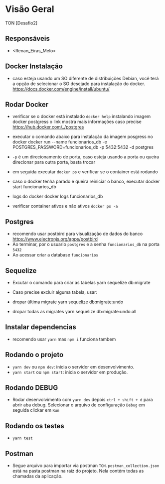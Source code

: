 # Visão Geral

TON [Desafio2]

## Responsáveis

- <Renan_Eiras_Melo>

## Docker Instalação

- caso esteja usando um SO diferente de distribuições Debian, você terá a opção de selecionar o SO desejado para instalação do docker.
https://docs.docker.com/engine/install/ubuntu/

## Rodar Docker

- verificar se o docker está instalado `docker help`
  instalando imagem docker postgress
  o link mostra mais informações caso precise
https://hub.docker.com/_/postgres

- executar o comando abaixo para instalação da imagem posgress no docker
docker run --name funcionarios_db -e POSTGRES_PASSWORD=funcionarios_db -p 5432:5432 -d postgres
- `-p` é um direcionamento de porta, caso esteja usando a porta ou queira direcionar para outra porta, basta trocar
- em seguida executar `docker ps` e verificar se o container está rodando
- caso o docker tenha parado e queira reiniciar o banco, executar
docker start funcionarios_db
- logs do docker
docker logs funcionarios_db
- verificar container ativos e não ativos `docker ps -a`

## Postgres

- recomendo usar postbird para visualização de dados do banco
https://www.electronjs.org/apps/postbird
- Ao terminar, por o usuario `postgres` e a senha `funcionarios_db` na porta `5432`
- Ao acessar criar a database `funcionarios`

## Sequelize

- Excutar o comando para criar as tabelas
yarn sequelize db:migrate

- Caso precise excluir alguma tabela, usar:

- dropar última migrate
yarn sequelize db:migrate:undo
- dropar todas as migrates
yarn sequelize db:migrate:undo:all

## Instalar dependencias

- recomendo usar `yarn` mas `npm i` funciona tambem

## Rodando o projeto

- `yarn dev` ou `npm dev`: inicia o servidor em desenvolvimento.
- `yarn start` ou `npm start`: inicia o servidor em produção.

## Rodando DEBUG

- Rodar desenvolvimento com `yarn dev` depois `ctrl + shift + d` para abrir aba debug. Selecionar o arquivo de configuração `Debug` em seguida clickar em `Run`

## Rodando os testes

- `yarn test`

## Postman

- Segue arquivo para importar via postman `TON.postman_collection.json` está na pasta postman na raiz do projeto. Nela contém todas as chamadas da aplicação.
